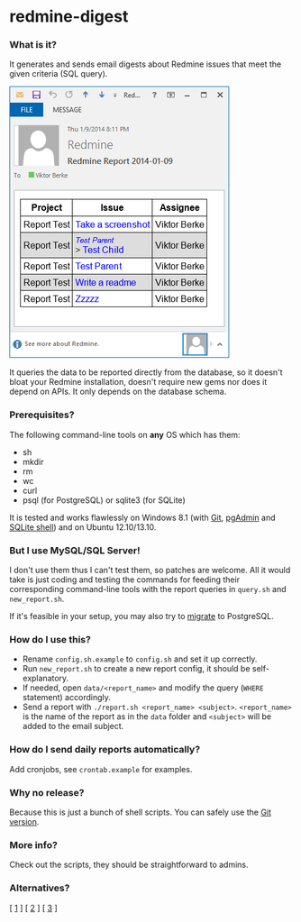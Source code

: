 # redmine-digest


### What is it?

It generates and sends email digests about Redmine issues that meet the given criteria (SQL query).

<img src="screenshot.png" />

It queries the data to be reported directly from the database, so it doesn't bloat your Redmine installation, doesn't require new gems nor does it depend on APIs. It only depends on the database schema.


### Prerequisites?

The following command-line tools on **any** OS which has them:

 * sh
 * mkdir
 * rm
 * wc
 * curl
 * psql (for PostgreSQL) or sqlite3 (for SQLite)

It is tested and works flawlessly on Windows 8.1 (with [Git](http://code.google.com/p/msysgit/downloads/list?q=full+installer+official+git), [pgAdmin](http://www.pgadmin.org/download/windows.php) and [SQLite shell](http://www.sqlite.org/download.html#win32)) and on Ubuntu 12.10/13.10.


### But I use MySQL/SQL Server!

I don't use them thus I can't test them, so patches are welcome. All it would take is just coding and testing the commands for feeding their corresponding command-line tools with the report queries in `query.sh` and `new_report.sh`.

If it's feasible in your setup, you may also try to [migrate](http://vault-tec.info/post/68670739052/installing-migrating-upgrading-redmine-with-ldap-o) to PostgreSQL.


### How do I use this?

 * Rename `config.sh.example` to `config.sh` and set it up correctly.
 * Run `new_report.sh` to create a new report config, it should be self-explanatory.
 * If needed, open `data/<report_name>` and modify the query (`WHERE` statement) accordingly.
 * Send a report with `./report.sh <report_name> <subject>`. `<report_name>` is the name of the report as in the `data` folder and `<subject>` will be added to the email subject.


### How do I send daily reports automatically?

Add cronjobs, see `crontab.example` for examples.


### Why no release?

Because this is just a bunch of shell scripts. You can safely use the [Git version](https://github.com/bviktor/redmine-digest/archive/master.zip).


### More info?

Check out the scripts, they should be straightforward to admins.


### Alternatives?

[ [1](https://gist.github.com/takus/4177475) ] [ [2](http://www.redmine.org/plugins/digest) ] [ [3](https://github.com/drewkeller/redmine_digest) ]

